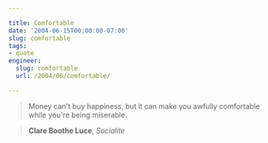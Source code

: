 ```yaml
---

title: Comfortable
date: '2004-06-15T00:00:00-07:00'
slug: comfortable
tags:
- quote
engineer:
  slug: comfortable
  url: /2004/06/comfortable/

---
```


> Money can't buy happiness, but it can make you awfully comfortable while you're being miserable.

> **Clare Boothe Luce**, *Socialite*

